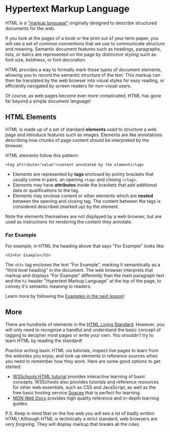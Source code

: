 # Hypertext Markup Language

HTML is a ["markup language"](https://en.wikipedia.org/wiki/Markup_language) originally designed to describe structured documents for the web.

If you look at the pages of a book or the print out of your term paper, you will see a set of common conventions that we use to communicate structure and meaning.
Semantic document features such as headings, paragraphs, lists, or italics are represented on the page by distinctive styling such as font size, boldness, or font decoration.

HTML provides a way to formally mark those types of document elements, allowing you to record the semantic structure of the text.
This markup can then be translated by the web browser into visual styles for easy reading, or efficiently navigated by screen readers for non-visual users.

Of course, as web pages become ever more complicated, HTML has gone far beyond a simple document language!

## HTML Elements

HTML is made up of a set of standard **elements** used to structure a web page and introduce features such as images.
Elements are like annotations describing how chunks of page content should be interpreted by the browser.

HTML elements follow this pattern:

`<tag attribute="value">content annotated by the element</tag>`

- Elements are represented by **tags** enclosed by pointy brackets that usually come in pairs, an opening `<tag>` and closing `</tag>`.
- Elements may have **attributes** inside the brackets that add additional data or qualifications to the tag.
- Elements may enclose content or other elements which are **nested** between the opening and closing tag. The content between the tags is considered described (marked up) by the element.

Note the elements themselves are not displayed by a web browser, but are used as instructions for rendering the content they annotate.

### For Example

For example, in HTML the heading above that says "For Example" looks like:

`<h3>For Example</h3>`

The `<h3>` tag encloses the text "For Example", marking it semantically as a "third level heading" in the document.
The web browser interprets that markup and displays "For Example" differently than the main paragraph text and the `h1` header "Hypertext Markup Language" at the top of the page, to convey it's semantic meaning to readers.

Learn more by following the [Examples in the next lesson](2-example.md)!

## More

There are hundreds of elements in the [HTML Living Standard](https://html.spec.whatwg.org/).
However, you will only need to recognize a handful and understand the basic concept of tagging to decipher most pages or write your own.
You shouldn't try to learn HTML by reading the standard! 

Practice writing basic HTML via tutorials, inspect live pages to learn from the websites you enjoy, and look up elements in reference sources when you need to remember how they work.
Here are some good options to get started:

- [W3Schools HTML tutorial](https://www.w3schools.com/html/default.asp) provides interactive learning of basic concepts. W3Schools also provides tutorials and reference resources for other web essentials, such as CSS and JavaScript, as well as the free basic hosting service [Spaces](https://www.w3schools.com/spaces/) that is perfect for learning. 
- [MDN Web Docs](https://developer.mozilla.org/en-US/) provides high quality reference and in-depth learning guides.

P.S. Keep in mind that on the live web you will see a lot of *badly written* HTML!
Although HTML is technically a strict standard, web browsers are *very forgiving*. 
They will display markup that breaks all the rules.
